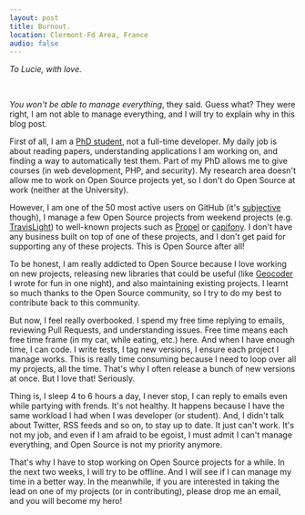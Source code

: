 ```yaml
---
layout: post
title: Burnout.
location: Clermont-Fd Area, France
audio: false
---
```


_To Lucie, with love._

<br>

_You won't be able to manage everything_, they said.
Guess what? They were right, I am not able to manage everything, and I will try
to explain why in this blog post.

First of all, I am a [PhD student](/2013-01-02-new-year-new-life-new-job.html),
not a full-time developer. My daily job is about reading papers, understanding
applications I am working on, and finding a way to automatically test them.
Part of my PhD allows me to give courses (in web development, PHP, and
security). My research area doesn't allow me to work on Open Source projects
yet, so I don't do Open Source at work (neither at the University).

However, I am one of the 50 most active users on GitHub (it's
[subjective](http://www.liferay.com/web/zeno.rocha/blog/-/blogs/i-m-the-50-most-active-contributor-on-github-so-what-)
though), I manage a few Open Source projects from weekend projects
(e.g. [TravisLight](https://github.com/willdurand/TravisLight)) to well-known
projects such as [Propel](https://github.com/propelorm/Propel) or
[capifony](https://github.com/everzet/capifony). I don't have any business
built on top of one of these projects, and I don't get paid for supporting any
of these projects. This is Open Source after all!

To be honest, I am really addicted to Open Source because I love working on new
projects, releasing new libraries that could be useful (like
[Geocoder](http://github.com/willdurand/Geocoder) I wrote for fun in one night),
and also maintaining existing projects. I learnt so much thanks to the Open
Source community, so I try to do my best to contribute back to this community.

But now, I feel really overbooked. I spend my free time replying to emails,
reviewing Pull Requests, and understanding issues. Free time means each free
time frame (in my car, while eating, etc.) here. And when I have enough time, I
can code. I write tests, I tag new versions, I ensure each project I manage
works. This is really time consuming because I need to loop over all my
projects, all the time. That's why I often release a bunch of new versions at
once. But I love that! Seriously.

Thing is, I sleep 4 to 6 hours a day, I never stop, I can reply to emails even
while partying with frends. It's not healthy. It happens because I have the same
workload I had when I was developer (or student). And, I didn't talk about
Twitter, RSS feeds and so on, to stay up to date. It just can't work. It's not
my job, and even if I am afraid to be egoist, I must admit I can't manage
everything, and Open Source is not my priority anymore.

That's why I have to stop working on Open Source projects for a while. In the
next two weeks, I will try to be offline. And I will see if I can manage my time
in a better way. In the meanwhile, if you are interested in taking the lead on
one of my projects (or in contributing), please drop me an email, and you will
become my hero!
